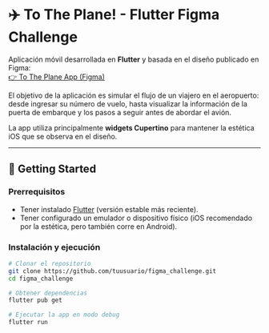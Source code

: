 # ✈️ To The Plane! - Flutter Figma Challenge

Aplicación móvil desarrollada en **Flutter** y basada en el diseño publicado en Figma:  
[👉 To The Plane App (Figma)](https://www.figma.com/community/file/1088553114422905850/to-the-plane-app)

El objetivo de la aplicación es simular el flujo de un viajero en el aeropuerto: desde ingresar su número de vuelo, hasta visualizar la información de la puerta de embarque y los pasos a seguir antes de abordar el avión.

La app utiliza principalmente **widgets Cupertino** para mantener la estética iOS que se observa en el diseño.

---

## 🚀 Getting Started

### Prerrequisitos

- Tener instalado [Flutter](https://docs.flutter.dev/get-started/install) (versión estable más reciente).
- Tener configurado un emulador o dispositivo físico (iOS recomendado por la estética, pero también corre en Android).

### Instalación y ejecución

```bash
# Clonar el repositorio
git clone https://github.com/tuusuario/figma_challenge.git
cd figma_challenge

# Obtener dependencias
flutter pub get

# Ejecutar la app en modo debug
flutter run
